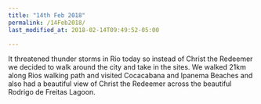 ```yaml
---
title: "14th Feb 2018"
permalink: /14Feb2018/
last_modified_at: 2018-02-14T09:49:52-05:00

---
```


It threatened thunder storms in Rio today so instead of Christ the Redeemer we decided to walk around the city and take in the sites. We walked 21km along Rios walking path and visited Cocacabana and Ipanema Beaches and also had a beautiful view of Christ the Redeemer across the beautiful Rodrigo de Freitas Lagoon. 
